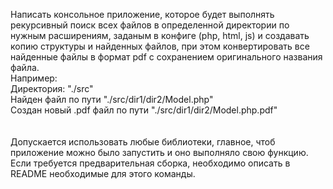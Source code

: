 Написать консольное приложение, которое будет выполнять рекурсивный поиск всех файлов в определенной директории по нужным расширениям, заданым в конфиге (php, html, js) и создавать копию структуры и найденных файлов, при этом конвертировать все найденные файлы в формат pdf с сохранением оригинального названия файла.<br>
Например: <br>
Директория: "./src"<br>
Найден файл по пути "./src/dir1/dir2/Model.php"<br>
Создан новый .pdf файл по пути "./src/dir1/dir2/Model.php.pdf"<br>
<br><br>
Допускается использовать любые библиотеки, главное, чтоб приложение можно было запустить и оно выполняло свою функцию.<br>
Если требуется предварительная сборка, необходимо описать в README необходимые для этого команды.